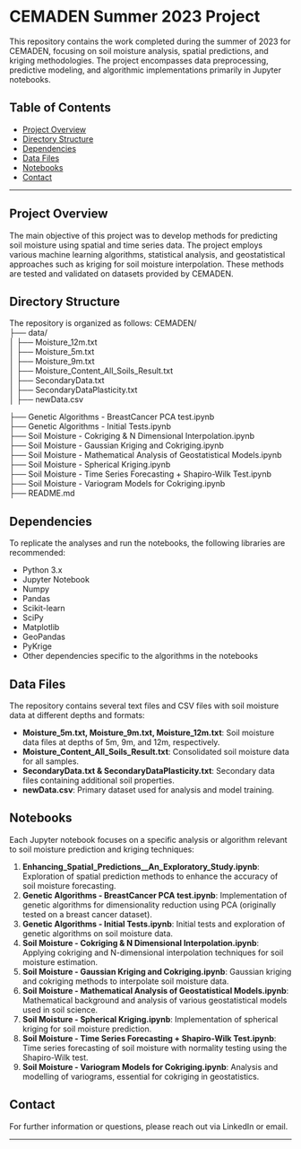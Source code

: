 # CEMADEN Summer 2023 Project

This repository contains the work completed during the summer of 2023 for CEMADEN, focusing on soil moisture analysis, spatial predictions, and kriging methodologies. The project encompasses data preprocessing, predictive modeling, and algorithmic implementations primarily in Jupyter notebooks.

## Table of Contents

- [Project Overview](#project-overview)
- [Directory Structure](#directory-structure)
- [Dependencies](#dependencies)
- [Data Files](#data-files)
- [Notebooks](#notebooks)
- [Contact](#contact)

---

## Project Overview

The main objective of this project was to develop methods for predicting soil moisture using spatial and time series data. The project employs various machine learning algorithms, statistical analysis, and geostatistical approaches such as kriging for soil moisture interpolation. These methods are tested and validated on datasets provided by CEMADEN.

## Directory Structure

The repository is organized as follows:
CEMADEN/  
├── data/  
│   ├── Moisture_12m.txt  
│   ├── Moisture_5m.txt  
│   ├── Moisture_9m.txt  
│   ├── Moisture_Content_All_Soils_Result.txt  
│   ├── SecondaryData.txt  
│   ├── SecondaryDataPlasticity.txt  
│   ├── newData.csv  

├── Genetic Algorithms - BreastCancer PCA test.ipynb  
├── Genetic Algorithms - Initial Tests.ipynb  
├── Soil Moisture - Cokriging & N Dimensional Interpolation.ipynb  
├── Soil Moisture - Gaussian Kriging and Cokriging.ipynb  
├── Soil Moisture - Mathematical Analysis of Geostatistical Models.ipynb  
├── Soil Moisture - Spherical Kriging.ipynb  
├── Soil Moisture - Time Series Forecasting + Shapiro-Wilk Test.ipynb  
├── Soil Moisture - Variogram Models for Cokriging.ipynb  
├── README.md  

## Dependencies

To replicate the analyses and run the notebooks, the following libraries are recommended:

- Python 3.x
- Jupyter Notebook
- Numpy
- Pandas
- Scikit-learn
- SciPy
- Matplotlib
- GeoPandas
- PyKrige
- Other dependencies specific to the algorithms in the notebooks

## Data Files

The repository contains several text files and CSV files with soil moisture data at different depths and formats:

- **Moisture_5m.txt, Moisture_9m.txt, Moisture_12m.txt**: Soil moisture data files at depths of 5m, 9m, and 12m, respectively.
- **Moisture_Content_All_Soils_Result.txt**: Consolidated soil moisture data for all samples.
- **SecondaryData.txt & SecondaryDataPlasticity.txt**: Secondary data files containing additional soil properties.
- **newData.csv**: Primary dataset used for analysis and model training.

## Notebooks

Each Jupyter notebook focuses on a specific analysis or algorithm relevant to soil moisture prediction and kriging techniques:

1. **Enhancing_Spatial_Predictions__An_Exploratory_Study.ipynb**: Exploration of spatial prediction methods to enhance the accuracy of soil moisture forecasting.
2. **Genetic Algorithms - BreastCancer PCA test.ipynb**: Implementation of genetic algorithms for dimensionality reduction using PCA (originally tested on a breast cancer dataset).
3. **Genetic Algorithms - Initial Tests.ipynb**: Initial tests and exploration of genetic algorithms on soil moisture data.
4. **Soil Moisture - Cokriging & N Dimensional Interpolation.ipynb**: Applying cokriging and N-dimensional interpolation techniques for soil moisture estimation.
5. **Soil Moisture - Gaussian Kriging and Cokriging.ipynb**: Gaussian kriging and cokriging methods to interpolate soil moisture data.
6. **Soil Moisture - Mathematical Analysis of Geostatistical Models.ipynb**: Mathematical background and analysis of various geostatistical models used in soil science.
7. **Soil Moisture - Spherical Kriging.ipynb**: Implementation of spherical kriging for soil moisture prediction.
8. **Soil Moisture - Time Series Forecasting + Shapiro-Wilk Test.ipynb**: Time series forecasting of soil moisture with normality testing using the Shapiro-Wilk test.
9. **Soil Moisture - Variogram Models for Cokriging.ipynb**: Analysis and modelling of variograms, essential for cokriging in geostatistics.

## Contact

For further information or questions, please reach out via LinkedIn or email.

--- 
